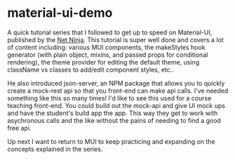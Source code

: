 # material-ui-demo
A quick tutorial series that I followed to get up to speed on Material-UI, published by the [Net Ninja](https://www.youtube.com/watch?v=0KEpWHtG10M&list=PL4cUxeGkcC9gjxLvV4VEkZ6H6H4yWuS58).   This tutorial is super well done and covers a lot of content including: various MUI components, the makeStyles hook generator (with plain object, mixins, and passed props for conditional rendering), the theme provider for editing the default theme, using className vs classes to add/edit component styles,  etc..

He also introduced json-server, an NPM package that allows you to quickly create a mock-rest api so that you front-end can make api calls.  I've needed something like this so many times!  I'd like to see this used for a course teaching front-end.  You could build out the mock-api and give UI mock ups and have the student's build app the app.  This way they get to work with asychronous calls and the like without the pains of needing to find a good free api.  

Up next I want to return to MUI to keep practicing and expanding on the concepts explained in the series. 
